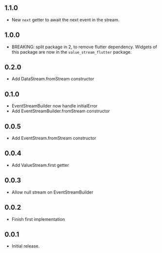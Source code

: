 ## 1.1.0
* New `next` getter to await the next event in the stream.

## 1.0.0
* BREAKING: split package in 2, to remove flutter dependency. Widgets of this package are now in the `value_stream_flutter` package.

## 0.2.0
* Add DataStream.fromStream constructor

## 0.1.0
* EventStreamBuilder now handle initialError
* Add EventStreamBuilder.fromStream constructor

## 0.0.5
* Add EventStream.fromStream constructor

## 0.0.4
* Add ValueStream.first getter

## 0.0.3
* Allow null stream on EventStreamBuilder

## 0.0.2
* Finish first implementation

## 0.0.1
* Initial release.
